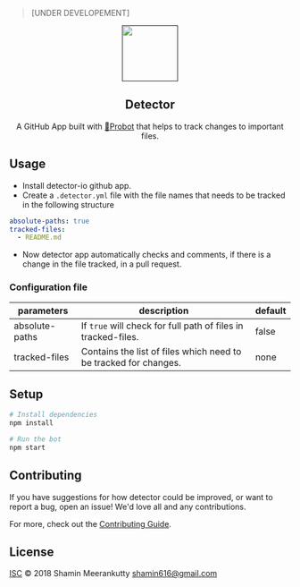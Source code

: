 > [UNDER DEVELOPEMENT]

<p align="center">
  <a href="">
    <img width="100" height="100" alt="" src="https://user-images.githubusercontent.com/8272719/47097001-0cdea500-d24e-11e8-921d-b1288b122a3b.png"></a>
</p>

<h2 align="center">Detector</h2>

<p align="center">A GitHub App built with <a href="https://github.com/probot/probot"">🤖Probot</a> that helps to track changes to important files.</p>

## Usage

- Install detector-io github app.
- Create a `.detector.yml` file with the file names that needs to be tracked in the following structure
```yml
absolute-paths: true
tracked-files:
  - README.md
```
- Now detector app automatically checks and comments, if there is a change in the file tracked, in a pull request.

### Configuration file

| parameters    | description | default       |
| ------------- |-------------| ------------- |
| absolute-paths|If `true` will check for full path of files in tracked-files.| false         |
| tracked-files |Contains the list of files which need to be tracked for changes. | none          |

## Setup

```sh
# Install dependencies
npm install

# Run the bot
npm start
```

## Contributing

If you have suggestions for how detector could be improved, or want to report a bug, open an issue! We'd love all and any contributions.

For more, check out the [Contributing Guide](CONTRIBUTING.md).

## License

[ISC](LICENSE) © 2018 Shamin Meerankutty <shamin616@gmail.com>
